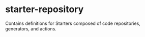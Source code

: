 # starter-repository
Contains definitions for Starters composed of code repositories, generators, and actions.
